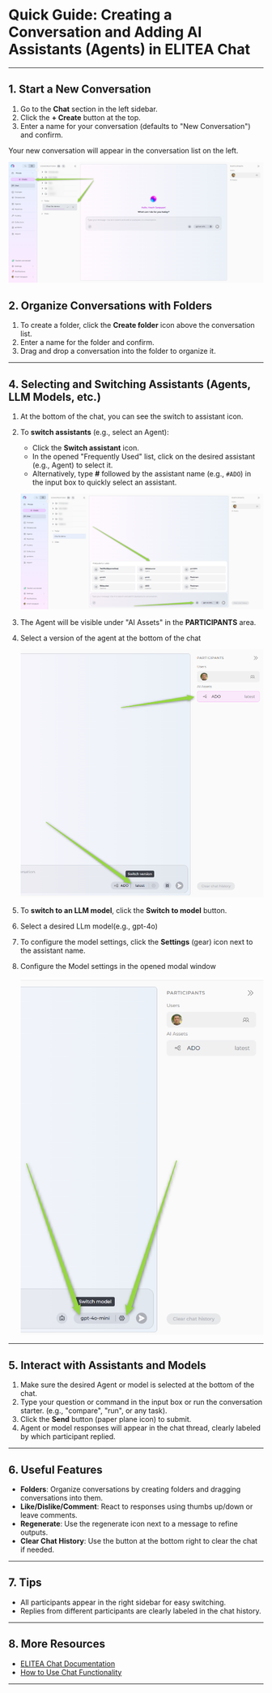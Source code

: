 # Quick Guide: Creating a Conversation and Adding AI Assistants (Agents) in ELITEA Chat

---

## 1. Start a New Conversation

1. Go to the **Chat** section in the left sidebar.
2. Click the **+ Create** button at the top.
3. Enter a name for your conversation (defaults to "New Conversation") and confirm.

Your new conversation will appear in the conversation list on the left.

![Create Conversation](../img/quick-start/create_conversation/chat_create.png)


## 2. Organize Conversations with Folders

1. To create a folder, click the **Create folder** icon above the conversation list.
2. Enter a name for the folder and confirm.
3. Drag and drop a conversation into the folder to organize it.

---

## 4. Selecting and Switching Assistants (Agents, LLM Models, etc.)

1. At the bottom of the chat, you can see the switch to assistant icon.
2. To **switch assistants** (e.g., select an Agent):
    - Click the **Switch assistant** icon.
    - In the opened "Frequently Used" list, click on the desired assistant (e.g., Agent) to select it.
    - Alternatively, type **#** followed by the assistant name (e.g., `#ADO`) in the input box to quickly select an assistant.

   ![Add an Assistans](../img/quick-start/create_conversation/add_assistans.png)

3. The Agent will be visible under "AI Assets" in the **PARTICIPANTS** area.
4. Select a version of the agent at the bottom of the chat

   ![Agent](../img/quick-start/create_conversation/agent.png)

5. To **switch to an LLM model**, click the **Switch to model** button.
6. Select a desired LLm model(e.g., gpt-4o)
7. To configure the model settings, click the **Settings** (gear) icon next to the assistant name.
8. Configure the Model settings in the opened modal 
 window

    ![LLM Settings](../img/quick-start/create_conversation/llm.png)

---

## 5. Interact with Assistants and Models

1. Make sure the desired Agent or model is selected at the bottom of the chat.
2. Type your question or command in the input box or run the conversation starter. (e.g., "compare", "run", or any task).
3. Click the **Send** button (paper plane icon) to submit.
4. Agent or model responses will appear in the chat thread, clearly labeled by which participant replied.

---

## 6. Useful Features

- **Folders**: Organize conversations by creating folders and dragging conversations into them.
- **Like/Dislike/Comment**: React to responses using thumbs up/down or leave comments.
- **Regenerate**: Use the regenerate icon next to a message to refine outputs.
- **Clear Chat History**: Use the button at the bottom right to clear the chat if needed.

---

## 7. Tips

- All participants appear in the right sidebar for easy switching.
- Replies from different participants are clearly labeled in the chat history.

---

## 8. More Resources
 
- [ELITEA Chat Documentation](../platform-documentation/menus/chat.md)
- [How to Use Chat Functionality](../how-tos/how-to-use-chat-functionality.md)


---